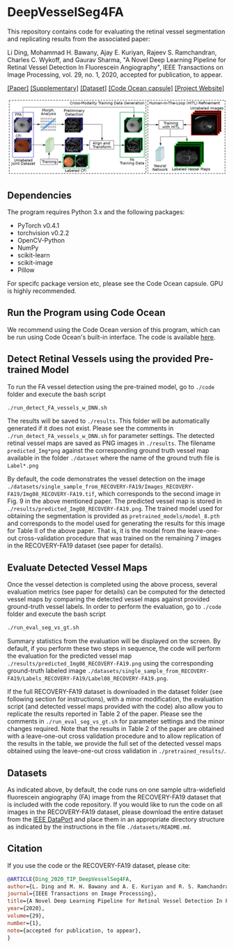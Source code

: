 # DeepVesselSeg4FA
This repository contains code for evaluating the retinal vessel segmentation and replicating results from the associated paper:

Li Ding, Mohammad H. Bawany, Ajay E. Kuriyan, Rajeev S. Ramchandran, Charles C. Wykoff, and Gaurav Sharma,
"A Novel Deep Learning Pipeline for Retinal Vessel Detection In Fluorescein Angiography",
IEEE Transactions on Image Processing, vol. 29, no. 1, 2020, accepted for publication, to appear.

<p align="justify">
<a href="http://www.ece.rochester.edu/~gsharma/papers/Ding_FAVesselDetPipeline_TIP2020.pdf">[Paper]</a>
<a href="http://www.ece.rochester.edu/~gsharma/papers/Suppl_Ding_FAVesselDetPipeline_TIP2020.pdf">[Supplementary]</a>
<a href="https://doi.org/10.21227/m9yw-xs04">[Dataset]</a>
<a href="url">[Code Ocean capsule]</a>
<a href="url">[Project Website]</a>
</p>

![overview](./docs/pipeline_overview.png)

## Dependencies
The program requires Python 3.x and the following packages:
* PyTorch v0.4.1
* torchvision v0.2.2
* OpenCV-Python 
* NumPy
* scikit-learn
* scikit-image
* Pillow

For specifc package version etc, please see the Code Ocean capsule. GPU is highly recommended.

## Run the Program using Code Ocean
We recommend using the Code Ocean version of this program, which can be run using Code Ocean's built-in interface. The code is available [here](https://).

## Detect Retinal Vessels using the provided Pre-trained Model
To run the FA vessel detection using the pre-trained model, go to `./code` folder and execute the bash script
```bash
./run_detect_FA_vessels_w_DNN.sh
```
The results will be saved to `./results`. This folder will be automatically generated if it does not exist. Please see the comments in `./run_detect_FA_vessels_w_DNN.sh` for parameter settings. The detected retinal vessel maps are saved as PNG images in `./results`. The filename `predicted_Img*png` against the corresponding ground truth vessel map available in the folder `./dataset` where the name of the ground truth file is `Label*.png`

By default, the code demonstrates the vessel detection on the image `./datasets/single_sample_from_RECOVERY-FA19/Images_RECOVERY-FA19/Img08_RECOVERY-FA19.tif`, which corresponds to the second image in Fig. 9 in the above mentioned paper. The predicted vessel map is stored in `./results/predicted_Img08_RECOVERY-FA19.png`. The trained model used for obtaining the segmentation is provided as `pretrained_models/model_8.pth` and corresponds to the model used for generating the results for this image for Table II of the above paper. That is, it is the model from the leave-one-out cross-validation procedure that was trained on the remaining 7 images in the RECOVERY-FA19 dataset (see paper for details).

## Evaluate Detected Vessel Maps

Once the vessel detection is completed using the above process, several evaluation metrics (see paper for details) can be computed for the detected vessel maps by comparing the detected vessel maps against provided ground-truth vessel labels. In order to perform the evaluation, go to `./code` folder and execute the bash script
```bash
./run_eval_seg_vs_gt.sh
```

Summary statistics from the evaluation will be displayed on the screen. By default, if you perform these two steps in sequence, the code will perform the evaluation for the predicted vessel map `./results/predicted_Img08_RECOVERY-FA19.png` using the corresponding ground-truth labeled image `./datasets/single_sample_from_RECOVERY-FA19/Labels_RECOVERY-FA19/Label08_RECOVERY-FA19.png`.

If the full RECOVERY-FA19 dataset is downloaded in the dataset folder (see following section for instructions), with a minor modification, the evaluation script (and detected vessel maps provided with the code) also allow you to replicate the results reported in Table 2 of the paper. Please see the comments in `./run_eval_seg_vs_gt.sh` for parameter settings and the minor changes required. Note that the results in Table 2 of the paper are obtained with a leave-one-out cross validation procedure and to allow replication of the results in the table, we provide the full set of the detected vessel maps obtained using the leave-one-out cross validation in `./pretrained_results/`. 

## Datasets
As indicated above, by default, the code runs on one sample ultra-widefield fluorescein angiography (FA) image from the RECOVERY-FA19 dataset that is included with the code repository. If you would like to run the code on all images in the RECOVERY-FA19 dataset, please download the entire dataset from the [IEEE DataPort](https://doi.org/10.21227/m9yw-xs04) and place them in an appropriate directory structure as indicated by the instructions in the file `./datasets/README.md`.


## Citation
If you use the code or the RECOVERY-FA19 dataset, please cite:
```BibTex
@ARTICLE{Ding_2020_TIP_DeepVesselSeg4FA,
author={L. Ding and M. H. Bawany and A. E. Kuriyan and R. S. Ramchandran and C. C. Wykoff and G. Sharma},
journal={IEEE Transactions on Image Processing}, 
title={A Novel Deep Learning Pipeline for Retinal Vessel Detection In Fluorescein Angiography},
year={2020},
volume={29},
number={1},
note={accepted for publication, to appear},
}
```
